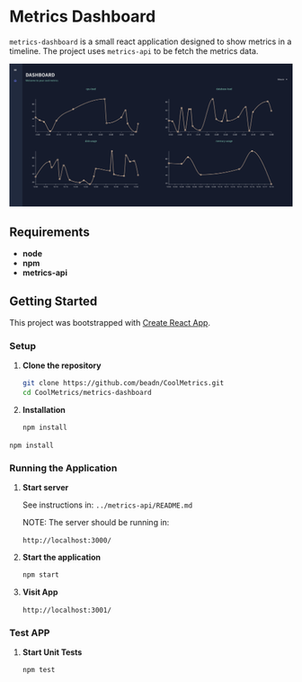 # Metrics Dashboard

`metrics-dashboard` is a small react application designed to show metrics in a timeline. The project uses `metrics-api` to be fetch the metrics data.


![plot](./public/dashboard.png)


## Requirements

- **node** 
- **npm** 
- **metrics-api** 

## Getting Started

This project was bootstrapped with [Create React App](https://github.com/facebook/create-react-app).

### Setup

1. **Clone the repository**

    ```bash
    git clone https://github.com/beadn/CoolMetrics.git
    cd CoolMetrics/metrics-dashboard
    ```

1. **Installation**
    ```bash
    npm install
    ```
`npm install`  


### Running the Application

1. **Start server**

    See instructions in: `../metrics-api/README.md` 

    NOTE: The server should be running in: 

    `http://localhost:3000/` 

2. **Start the application**

    ```bash
    npm start 
    ```
3. **Visit App**

    `http://localhost:3001/` 

### Test APP
1. **Start Unit Tests**

    ```bash
    npm test
    ```
